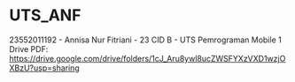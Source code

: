 # UTS_ANF
23552011192 - Annisa Nur Fitriani - 23 CID B - UTS Pemrograman Mobile 1  
Drive PDF: https://drive.google.com/drive/folders/1cJ_Aru8ywl8ucZWSFYXzVXD1wzjOXBzU?usp=sharing
